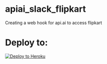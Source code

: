 # apiai_slack_flipkart
Creating a web hook for api.ai to access flipkart

# Deploy to:
[![Deploy to Heroku](https://www.herokucdn.com/deploy/button.svg)](https://heroku.com/deploy)
